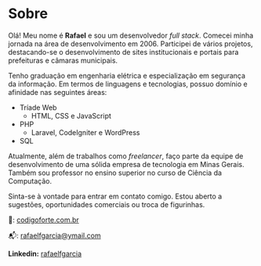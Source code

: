 # Sobre
Olá! Meu nome é **Rafael** e sou um desenvolvedor _full stack_. Comecei minha jornada na área de desenvolvimento em 2006. Participei de vários projetos, destacando-se o desenvolvimento de sites institucionais e portais para prefeituras e câmaras municipais.

Tenho graduação em engenharia elétrica e especialização em segurança da informação. Em termos de linguagens e tecnologias, possuo domínio e afinidade nas seguintes áreas:

-   Tríade Web
    -   HTML, CSS e JavaScript
-   PHP
    -   Laravel, CodeIgniter e WordPress
-   SQL

Atualmente, além de trabalhos como _freelancer_, faço parte da equipe de desenvolvimento de uma sólida empresa de tecnologia em Minas Gerais. Também sou professor no ensino superior no curso de Ciência da Computação.

Sinta-se à vontade para entrar em contato comigo. Estou aberto a sugestões, oportunidades comerciais ou troca de figurinhas.

🔗: [codigoforte.com.br](https://codigoforte.com.br)

📬: rafaelfgarcia@ymail.com

**Linkedin:** [rafaelfgarcia](https://linkedin.com/in/rafaelfgarcia/)
